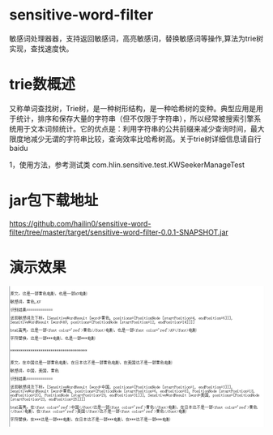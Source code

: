 # sensitive-word-filter


敏感词处理器器，支持返回敏感词，高亮敏感词，替换敏感词等操作,算法为trie树实现，查找速度快。

#  trie数概述
又称单词查找树，Trie树，是一种树形结构，是一种哈希树的变种。典型应用是用于统计，排序和保存大量的字符串（但不仅限于字符串），所以经常被搜索引擎系统用于文本词频统计。它的优点是：利用字符串的公共前缀来减少查询时间，最大限度地减少无谓的字符串比较，查询效率比哈希树高。关于trie树详细信息请自行baidu

1，使用方法，参考测试类
com.hlin.sensitive.test.KWSeekerManageTest


# jar包下载地址
https://github.com/hailin0/sensitive-word-filter/tree/master/target/sensitive-word-filter-0.0.1-SNAPSHOT.jar




# 演示效果

![Alt 演示效果](/doc/20160523233326.png "演示效果")
